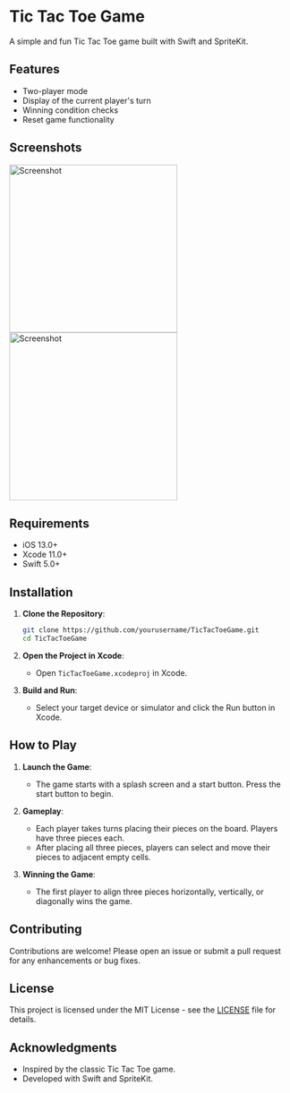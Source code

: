 # Tic Tac Toe Game

A simple and fun Tic Tac Toe game built with Swift and SpriteKit.

## Features

- Two-player mode
- Display of the current player's turn
- Winning condition checks
- Reset game functionality

## Screenshots

<img src="SimulatorScreenshot1.png" alt="Screenshot" width="300">
<img src="SimulatorScreenshot2.png" alt="Screenshot" width="300">

## Requirements

- iOS 13.0+
- Xcode 11.0+
- Swift 5.0+

## Installation

1. **Clone the Repository**:
    ```sh
    git clone https://github.com/yourusername/TicTacToeGame.git
    cd TicTacToeGame
    ```

2. **Open the Project in Xcode**:
    - Open `TicTacToeGame.xcodeproj` in Xcode.

3. **Build and Run**:
    - Select your target device or simulator and click the Run button in Xcode.

## How to Play

1. **Launch the Game**:
    - The game starts with a splash screen and a start button. Press the start button to begin.

2. **Gameplay**:
    - Each player takes turns placing their pieces on the board. Players have three pieces each.
    - After placing all three pieces, players can select and move their pieces to adjacent empty cells.

3. **Winning the Game**:
    - The first player to align three pieces horizontally, vertically, or diagonally wins the game.

## Contributing

Contributions are welcome! Please open an issue or submit a pull request for any enhancements or bug fixes.

## License

This project is licensed under the MIT License - see the [LICENSE](LICENSE) file for details.

## Acknowledgments

- Inspired by the classic Tic Tac Toe game.
- Developed with Swift and SpriteKit.
